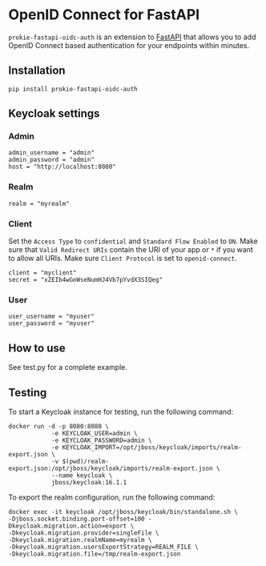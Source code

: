 # OpenID Connect for FastAPI

`prokie-fastapi-oidc-auth` is an extension to
[FastAPI](https://fastapi.tiangolo.com/) that allows you to add OpenID
Connect based authentication for your endpoints within minutes.

## Installation

```
pip install prokie-fastapi-oidc-auth
```

## Keycloak settings

### Admin

```
admin_username = "admin"
admin_password = "admin"
host = "http://localhost:8080"
```

### Realm

```
realm = "myrealm"
```

### Client

Set the `Access Type` to `confidential` and `Standard Flow Enabled` to
`ON`. Make sure that `Valid Redirect URIs` contain the URI of your app
or `*` if you want to allow all URIs. Make sure `Client Protocol` is set
to `openid-connect`.

```
client = "myclient"
secret = "xZEIb4wGoWseNumHJ4Vb7pYvdX3SIQeg"
```

### User

```
user_username = "myuser"
user_password = "myuser"
```

## How to use

See test.py for a complete example.

## Testing

To start a Keycloak instance for testing, run the following command:

```
docker run -d -p 8080:8080 \
            -e KEYCLOAK_USER=admin \
            -e KEYCLOAK_PASSWORD=admin \
            -e KEYCLOAK_IMPORT=/opt/jboss/keycloak/imports/realm-export.json \
            -v $(pwd)/realm-export.json:/opt/jboss/keycloak/imports/realm-export.json \
            --name keycloak \
            jboss/keycloak:16.1.1
```

To export the realm configuration, run the following command:

```
docker exec -it keycloak /opt/jboss/keycloak/bin/standalone.sh \
-Djboss.socket.binding.port-offset=100 -Dkeycloak.migration.action=export \
-Dkeycloak.migration.provider=singleFile \
-Dkeycloak.migration.realmName=myrealm \
-Dkeycloak.migration.usersExportStrategy=REALM_FILE \
-Dkeycloak.migration.file=/tmp/realm-export.json
```
